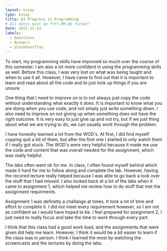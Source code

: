 ```yaml
---
layout: essay
type: essay
title: E4 Progress in Programming
# All dates must be YYYY-MM-DD format!
date: 2021-11-23
labels:
  - Questions
  - Answers
  - StackOverflow
---
```


To start, my programming skills have improved so much over the course of this semester. I am also a lot more confident in using the programming skills as well. Before this class, I was very lost on what was being taught and when to use it all. However, I have came to find out that it is important to learn and read about all the code and to just look up things if you are unsure. 

One thing that I need to improve on is to not always just copy the code without understanding what exactly it does. It is important to know what you are doing when you use code, and not simply just write something down. I also need to improve on not giving up when something does not have the right outcome. It is very easy to just give up and not try, but if we just thing about what we are trying to do, we can usually work through the problem. 

I have honeslty learned a lot from the WOD's. At first, I did find myself copying quit a bit of them, but after the first one I started to only watch them if I really got stuck. The WOD's were very helpful because it made me use the code and content that was overall needed for the assignment, which was really helpful. 

The labs often went ok for me. In class, I often found myself behind which made it hard for me to follow along and complete the lab. However, having the recored lecture really helped because I was able to go back a look over the stuff that I had missed. I also looked back at a lot of the labs when it came to assignment 1, which helped me review how to do stuff that met the assignment requirments. 

Assignment 1 was definetly a challange at times. It took a lot of time and effort to complete it. I did not meet every requirement however, so I am not as confident as I would have hoped to be. I feel prepared for assignment 2, I just need to really focus and take the time to work through every part. 

I think that this class had a good work load, and the assignments that were given did help me learn. However, I think it would be a bit easier to learn if the class was in person. I think I learned the most by watching the screencasts and the lectures by doing the labs. 
